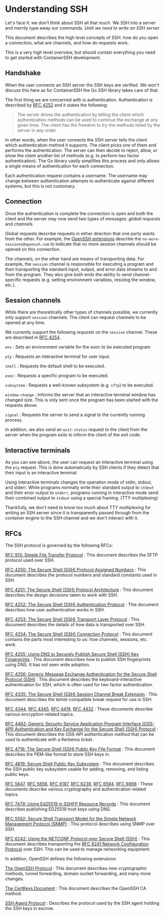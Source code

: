 <h1>Understanding SSH</h1>

Let's face it: we don't think about SSH all that much. We SSH into a server and merrily type away our commands. *Until we need to write an SSH server.*

This document describes the high level concepts of SSH: how do you open a connection, what are channels, and how do requests work.

This is a very high level overview, but should contain everything you need to get started with ContainerSSH development.

## Handshake

When the user connects an SSH server the SSH keys are verified. We won't discuss this here as for ContainerSSH the Go SSH library takes care of that.

The first thing we are concerned with is authentication. Authentication is described by [RFC 4252](https://tools.ietf.org/html/rfc4252) and it states the following:

> The server drives the authentication by telling the client which authentication methods can be used to continue the exchange at any given time.  The client has the freedom to try the methods listed by the server in any order.

In other words, when the user connects the SSH server tells the client which authentication method it supports. The client picks one of them and performs the authentication. The server can then decide to reject, allow, or show the client another list of methods (e.g. to perform two factor authentication). The Go library vastly simplifies this process and only allows a single means of authentication for each connection.

Each authentication request contains a username. The username may change between authentication attempts to authenticate against different systems, but this is not customary.

## Connection

Once the authentication is complete the connection is open and both the client and the server may now send two types of messages: *global requests* and *channels*.

Global requests describe requests in either direction that one party wants from the other. For example, the [OpenSSH extensions](http://cvsweb.openbsd.org/cgi-bin/cvsweb/~checkout~/src/usr.bin/ssh/PROTOCOL?content-type=text/plain) describe the `no-more-sessions@openssh.com` to indicate that no more session channels should be opened on this connection.

The channels, on the other hand are means of transporting data. For example, the `session` channel is responsible for executing a program and then transporting the standard input, output, and error data streams to and from the program. They also give both ends the ability to send channel-specific requests (e.g. setting environment variables, resizing the window, etc.).

## Session channels

While there are theoretically other types of channels possible, we currently only support `session` channels. The client can request channels to be opened at any time.

We currently support the following *requests* on the `session` channel. These are described in [RFC 4254](https://tools.ietf.org/html/rfc4254).

`env`
: Sets an environment variable for the soon to be executed program.

`pty`
: Requests an interactive terminal for user input.

`shell`
: Requests the default shell to be executed.

`exec`
: Requests a specific program to be executed.

`subsystem`
: Requests a well-known subsystem (e.g. `sftp`) to be executed.

`window-change`
: Informs the server that an interactive terminal window has changed size. This is only sent once the program has been started with the requests above.

`signal`
: Requests the server to send a signal to the currently running process.

In addition, we also send an `exit-status` request to the client from the server when the program exits to inform the client of the exit code.

## Interactive terminals 

As you can see above, the user can request an interactive terminal using the `pty` request. This is done automatically by SSH clients if they detect that their input is an interactive terminal.

Using interactive terminals changes the operation mode of stdin, stdout, and stderr. While programs normally write their standard output to `stdout` and their error output to `stderr`, programs running in interactive mode send their combined output to `stdout` using a special framing. (TTY multiplexing)

Thankfully, we don't need to know too much about TTY multiplexing for writing an SSH server since it is transparently passed through from the container engine to the SSH channel and we don't interact with it.

## RFCs

The SSH protocol is governed by the following RFCs:

[RFC 913: Simple File Transfer Protocol](https://tools.ietf.org/html/rfc913)
: This document describes the SFTP protocol used over SSH.

[RFC 4250: The Secure Shell (SSH) Protocol Assigned Numbers](https://tools.ietf.org/html/rfc4250)
: This document describes the protocol numbers and standard constants used in SSH.

[RFC 4251: The Secure Shell (SSH) Protocol Architecture](https://tools.ietf.org/html/rfc4251)
: This document describes the design decisions taken to work with SSH.

[RFC 4252: The Secure Shell (SSH) Authentication Protocol](https://tools.ietf.org/html/rfc4252)
: This document describes how user authentication works in SSH.

[RFC 4253: The Secure Shell (SSH) Transport Layer Protocol](https://tools.ietf.org/html/rfc4253)
: This document describes the details of how data is transported over SSH.

[RFC 4254: The Secure Shell (SSH) Connection Protocol](https://tools.ietf.org/html/rfc4254)
: This document contains the parts most interesting to us: how channels, sessions, etc. work.

[RFC 4255: Using DNS to Securely Publish Secure Shell (SSH) Key Fingerprints](https://tools.ietf.org/html/rfc4255)
: This document describes how to publish SSH fingerprints using DNS. It has not seen wide adoption.

[RFC 4256: Generic Message Exchange Authentication for the Secure Shell Protocol (SSH)](https://tools.ietf.org/html/rfc4256)
: This document describes the keyboard-interactive authentication for SSH, which is often used for two factor authentication.

[RFC 4335: The Secure Shell (SSH) Session Channel Break Extension](https://tools.ietf.org/html/rfc4335)
: This document describes the telnet-compatible break request for use in SSH.

[RFC 4344](https://tools.ietf.org/html/rfc4344), [RFC 4345](https://tools.ietf.org/html/rfc4345), [RFC 4419](https://tools.ietf.org/html/rfc4419), [RFC 4432](https://tools.ietf.org/html/rfc4432)
: These documents describe various encryption-related topics.

[RFC 4462: Generic Security Service Application Program Interface (GSS-API) Authentication and Key Exchange for the Secure Shell (SSH) Protocol](https://tools.ietf.org/html/rfc4462)
: This document describes the GSS-API authentication method that can be used to authenticate with a Kerberos ticket.

[RFC 4716: The Secure Shell (SSH) Public Key File Format](https://tools.ietf.org/html/rfc4716)
: This document describes the PEM-like format to store SSH keys in.

[RFC 4819: Secure Shell Public Key Subsystem](https://tools.ietf.org/html/rfc4819)
: This document describes the SSH public key subsystem usable for adding, removing, and listing public keys.

[RFC 5647](https://tools.ietf.org/html/rfc5647), [RFC 5656](https://tools.ietf.org/html/rfc5656), [RFC 6187](https://tools.ietf.org/html/rfc6187), [RFC 6239](https://tools.ietf.org/html/rfc6239), [RFC 6594](https://tools.ietf.org/html/rfc6594), [RFC 6668](https://tools.ietf.org/html/rfc6668)
: These documents describe various cryptography and authentication related topics.

[RFC 7479: Using Ed25519 in SSHFP Resource Records](https://tools.ietf.org/html/rfc7479)
: This document describes publishing ED25519 host keys using DNS.

[RFC 5592: Secure Shell Transport Model for the Simple Network Management Protocol (SNMP)](https://tools.ietf.org/html/rfc5592)
: This protocol describes using SNMP over SSH.

[RFC 6242: Using the NETCONF Protocol over Secure Shell (SSH)](https://tools.ietf.org/html/rfc6242)
: This document describes transporting the [RFC 6241 Network Configuration Protocol](https://tools.ietf.org/html/rfc6241) over SSH. This can be used to manage networking equipment.

In addition, OpenSSH defines the following extensions:

[The OpenSSH Protocol](http://cvsweb.openbsd.org/cgi-bin/cvsweb/~checkout~/src/usr.bin/ssh/PROTOCOL?content-type=text/plain)
: This document describes new cryptographic methods, tunnel forwarding, domain socket forwarding, and many more changes.

[The CertKeys Document](http://cvsweb.openbsd.org/cgi-bin/cvsweb/~checkout~/src/usr.bin/ssh/PROTOCOL.certkeys?content-type=text/plain)
: This document describes the OpenSSH CA method.

[SSH Agent Protocol](https://tools.ietf.org/html/draft-miller-ssh-agent-04)
: Describes the protocol used by the SSH agent holding the SSH keys in escrow.